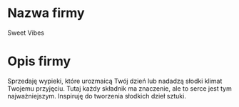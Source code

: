 # Nazwa firmy
Sweet Vibes
# Opis firmy
Sprzedaję wypieki, które urozmaicą Twój dzień lub nadadzą słodki klimat Twojemu przyjęciu. Tutaj każdy składnik ma znaczenie, ale to serce jest tym najważniejszym. Inspiruję do tworzenia słodkich dzieł sztuki.
